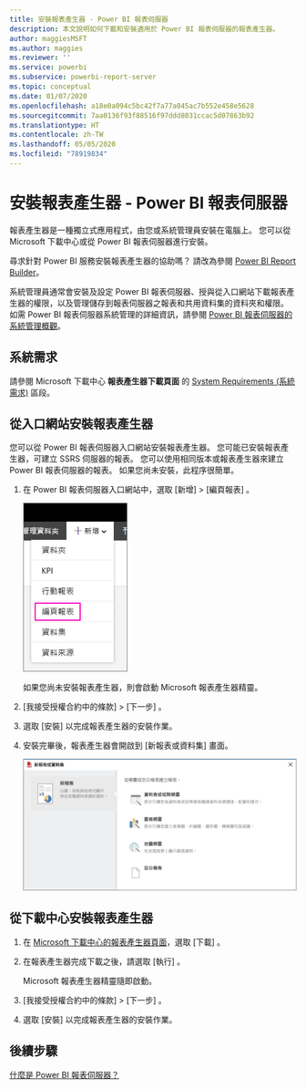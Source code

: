 ```yaml
---
title: 安裝報表產生器 - Power BI 報表伺服器
description: 本文說明如何下載和安裝適用於 Power BI 報表伺服器的報表產生器。
author: maggiesMSFT
ms.author: maggies
ms.reviewer: ''
ms.service: powerbi
ms.subservice: powerbi-report-server
ms.topic: conceptual
ms.date: 01/07/2020
ms.openlocfilehash: a18e0a094c5bc42f7a77a045ac7b552e458e5628
ms.sourcegitcommit: 7aa0136f93f88516f97ddd8031ccac5d07863b92
ms.translationtype: HT
ms.contentlocale: zh-TW
ms.lasthandoff: 05/05/2020
ms.locfileid: "78919834"
---
```

# <a name="install-report-builder---power-bi-report-server"></a>安裝報表產生器 - Power BI 報表伺服器

報表產生器是一種獨立式應用程式，由您或系統管理員安裝在電腦上。 您可以從 Microsoft 下載中心或從 Power BI 報表伺服器進行安裝。  

尋求針對 Power BI 服務安裝報表產生器的協助嗎？ 請改為參閱 [Power BI Report Builder](../paginated-reports/report-builder-power-bi.md)。
  
系統管理員通常會安裝及設定 Power BI 報表伺服器、授與從入口網站下載報表產生器的權限，以及管理儲存到報表伺服器之報表和共用資料集的資料夾和權限。 如需 Power BI 報表伺服器系統管理的詳細資訊，請參閱 [Power BI 報表伺服器的系統管理概觀](admin-handbook-overview.md)。  
  
## <a name="system-requirements"></a>系統需求
  
 請參閱 Microsoft 下載中心 **報表產生器下載頁面** 的 [System Requirements (系統需求)](https://go.microsoft.com/fwlink/?LinkID=734968) 區段。
 
## <a name="install-report-builder-from-a-web-portal"></a>從入口網站安裝報表產生器
  
您可以從 Power BI 報表伺服器入口網站安裝報表產生器。 您可能已安裝報表產生器，可建立 SSRS 伺服器的報表。 您可以使用相同版本或報表產生器來建立 Power BI 報表伺服器的報表。 如果您尚未安裝，此程序很簡單。

1. 在 Power BI 報表伺服器入口網站中，選取 [新增]   >  [編頁報表]  。
   
    ![[新增編頁報表] 功能表](media/quickstart-create-paginated-report/reportserver-new-paginated-report-menu.png)
   
    如果您尚未安裝報表產生器，則會啟動 Microsoft 報表產生器精靈。  
  
3.  [我接受授權合約中的條款] > [下一步]  。  
 
5.  選取 [安裝]  以完成報表產生器的安裝作業。  

2. 安裝完畢後，報表產生器會開啟到 [新報表或資料集]  畫面。
   
    ![[新報表或資料集] 畫面](media/quickstart-create-paginated-report/reportserver-paginated-new-report-screen.png)
 

##  <a name="install-report-builder-from-the-download-center"></a><a name="download"></a> 從下載中心安裝報表產生器  
  
1.  在 [Microsoft 下載中心的報表產生器頁面](https://go.microsoft.com/fwlink/?LinkID=734968)，選取 [下載]  。  
  
2.  在報表產生器完成下載之後，請選取 [執行]  。  
  
     Microsoft 報表產生器精靈隨即啟動。  
  
3.  [我接受授權合約中的條款] > [下一步]  。  
 
5.  選取 [安裝]  以完成報表產生器的安裝作業。  
 

## <a name="next-steps"></a>後續步驟

[什麼是 Power BI 報表伺服器？](get-started.md)

